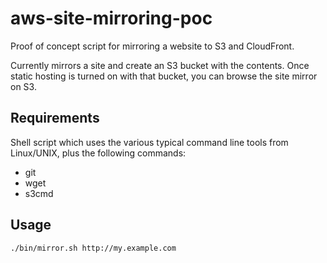 aws-site-mirroring-poc
======================

Proof of concept script for mirroring a website to S3 and CloudFront.

Currently mirrors a site and create an S3 bucket with the contents. Once static hosting is turned on with
that bucket, you can browse the site mirror on S3.


Requirements
------------

Shell script which uses the various typical command line tools from Linux/UNIX, plus the following commands:

- git
- wget 
- s3cmd


Usage
-----

    ./bin/mirror.sh http://my.example.com
    
    
